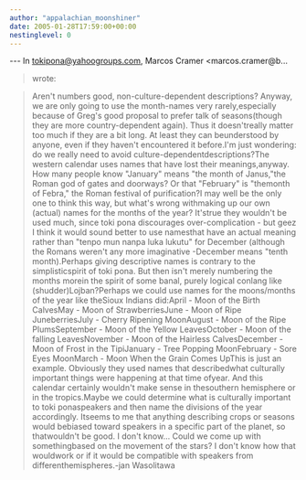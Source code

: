 ```yaml
---
author: "appalachian_moonshiner"
date: 2005-01-28T17:59:00+00:00
nestinglevel: 0
---
```

\---
 In [tokipona@yahoogroups.com](mailto://tokipona@yahoogroups.com), Marcos Cramer <marcos.cramer@b...
>wrote:

> Aren't numbers good, non-culture-dependent descriptions?
> Anyway, we are only going to use the month-names very rarely,especially because of Greg's good proposal to prefer talk of seasons(though they are more country-dependent again). Thus it doesn'treally matter too much if they are a bit long. At least they can beunderstood by anyone, even if they haven't encountered it before.I'm just wondering: do we really need to avoid culture-dependentdescriptions?The western calendar uses names that have lost their meanings,anyway. How many people know "January" means "the month of Janus,"the Roman god of gates and doorways? Or that "February" is "themonth of Febra," the Roman festival of purification?I may well be the only one to think this way, but what's wrong withmaking up our own (actual) names for the months of the year? It'strue they wouldn't be used much, since toki pona discourages over-complication - but geez I think it would sound better to use namesthat have an actual meaning rather than "tenpo mun nanpa luka lukutu" for December (although the Romans weren't any more imaginative -December means "tenth month).Perhaps giving descriptive names is contrary to the simplisticspirit of toki pona. But then isn't merely numbering the months morein the spirit of some banal, purely logical conlang like (shudder)Lojban?Perhaps we could use names for the moons/months of the year like theSioux Indians did:April - Moon of the Birth CalvesMay - Moon of StrawberriesJune - Moon of Ripe JuneberriesJuly - Cherry Ripening MoonAugust - Moon of the Ripe PlumsSeptember - Moon of the Yellow LeavesOctober - Moon of the falling LeavesNovember - Moon of the Hairless CalvesDecember - Moon of Frost in the TipiJanuary - Tree Popping MoonFebruary - Sore Eyes MoonMarch - Moon When the Grain Comes UpThis is just an example. Obviously they used names that describedwhat culturally important things were happening at that time ofyear. And this calendar certainly wouldn't make sense in thesouthern hemisphere or in the tropics.Maybe we could determine what is culturally important to toki ponaspeakers and then name the divisions of the year accordingly. Itseems to me that anything describing crops or seasons would bebiased toward speakers in a specific part of the planet, so thatwouldn't be good. I don't know... Could we come up with somethingbased on the movement of the stars? I don't know how that wouldwork or if it would be compatible with speakers from differenthemispheres.-jan Wasolitawa